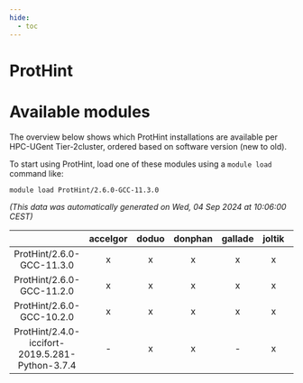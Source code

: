 ```yaml
---
hide:
  - toc
---
```


ProtHint
========

# Available modules


The overview below shows which ProtHint installations are available per HPC-UGent Tier-2cluster, ordered based on software version (new to old).

To start using ProtHint, load one of these modules using a `module load` command like:

```shell
module load ProtHint/2.6.0-GCC-11.3.0
```

*(This data was automatically generated on Wed, 04 Sep 2024 at 10:06:00 CEST)*  

| |accelgor|doduo|donphan|gallade|joltik|shinx|skitty|
| :---: | :---: | :---: | :---: | :---: | :---: | :---: | :---: |
|ProtHint/2.6.0-GCC-11.3.0|x|x|x|x|x|-|x|
|ProtHint/2.6.0-GCC-11.2.0|x|x|x|x|x|-|x|
|ProtHint/2.6.0-GCC-10.2.0|x|x|x|x|x|-|x|
|ProtHint/2.4.0-iccifort-2019.5.281-Python-3.7.4|-|x|x|-|x|-|-|
